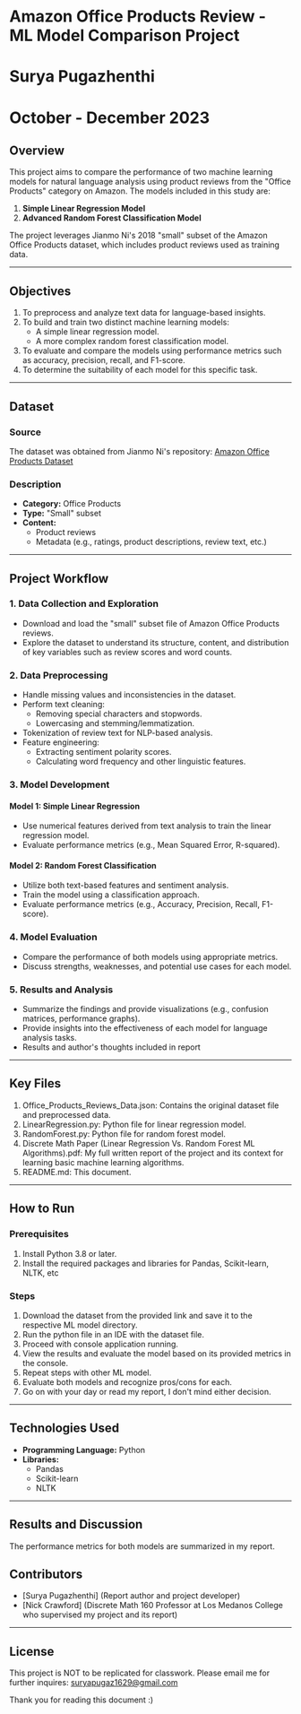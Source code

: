 # Amazon Office Products Review - ML Model Comparison Project 
# Surya Pugazhenthi
# October - December 2023

## Overview

This project aims to compare the performance of two machine learning models for natural language analysis using product reviews from the "Office Products" category on Amazon. The models included in this study are:

1. **Simple Linear Regression Model**
2. **Advanced Random Forest Classification Model**

The project leverages Jianmo Ni's 2018 "small" subset of the Amazon Office Products dataset, which includes product reviews used as training data.

---

## Objectives

1. To preprocess and analyze text data for language-based insights.
2. To build and train two distinct machine learning models:
   - A simple linear regression model.
   - A more complex random forest classification model.
3. To evaluate and compare the models using performance metrics such as accuracy, precision, recall, and F1-score.
4. To determine the suitability of each model for this specific task.

---

## Dataset

### Source

The dataset was obtained from Jianmo Ni's repository: [Amazon Office Products Dataset](https://nijianmo.github.io/amazon/)

### Description

- **Category:** Office Products
- **Type:** "Small" subset
- **Content:**
  - Product reviews
  - Metadata (e.g., ratings, product descriptions, review text, etc.)

---

## Project Workflow

### 1. Data Collection and Exploration

- Download and load the "small" subset file of Amazon Office Products reviews.
- Explore the dataset to understand its structure, content, and distribution of key variables such as review scores and word counts.

### 2. Data Preprocessing

- Handle missing values and inconsistencies in the dataset.
- Perform text cleaning:
  - Removing special characters and stopwords.
  - Lowercasing and stemming/lemmatization.
- Tokenization of review text for NLP-based analysis.
- Feature engineering:
  - Extracting sentiment polarity scores.
  - Calculating word frequency and other linguistic features.

### 3. Model Development

#### Model 1: Simple Linear Regression

- Use numerical features derived from text analysis to train the linear regression model.
- Evaluate performance metrics (e.g., Mean Squared Error, R-squared).

#### Model 2: Random Forest Classification

- Utilize both text-based features and sentiment analysis.
- Train the model using a classification approach.
- Evaluate performance metrics (e.g., Accuracy, Precision, Recall, F1-score).

### 4. Model Evaluation

- Compare the performance of both models using appropriate metrics.
- Discuss strengths, weaknesses, and potential use cases for each model.

### 5. Results and Analysis

- Summarize the findings and provide visualizations (e.g., confusion matrices, performance graphs).
- Provide insights into the effectiveness of each model for language analysis tasks.
- Results and author's thoughts included in report

---

## Key Files

1. Office_Products_Reviews_Data.json: Contains the original dataset file and preprocessed data.
2. LinearRegression.py: Python file for linear regression model.
3. RandomForest.py: Python file for random forest model.
4. Discrete Math Paper (Linear Regression Vs. Random Forest ML Algorithms).pdf: My full written report of the project and its context for learning basic machine learning algorithms.
5. README.md: This document.

---

## How to Run

### Prerequisites

1. Install Python 3.8 or later.
2. Install the required packages and libraries for Pandas, Scikit-learn, NLTK, etc

### Steps

1. Download the dataset from the provided link and save it to the respective ML model directory.
2. Run the python file in an IDE with the dataset file.
3. Proceed with console application running.
4. View the results and evaluate the model based on its provided metrics in the console.
5. Repeat steps with other ML model.
6. Evaluate both models and recognize pros/cons for each.
7. Go on with your day or read my report, I don't mind either decision.


---

## Technologies Used

- **Programming Language:** Python
- **Libraries:**
  - Pandas
  - Scikit-learn
  - NLTK
---

## Results and Discussion

The performance metrics for both models are summarized in my report.

## Contributors

- [Surya Pugazhenthi] (Report author and project developer)
- [Nick Crawford] (Discrete Math 160 Professor at Los Medanos College who supervised my project and its report) 

---

## License

This project is NOT to be replicated for classwork. Please email me for further inquires: suryapugaz1629@gmail.com



Thank you for reading this document :)

